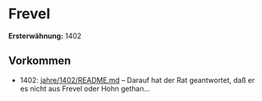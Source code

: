 # Frevel

**Ersterwähnung:** 1402

## Vorkommen
- 1402: [jahre/1402/README.md](../jahre/1402/README.md) – Darauf hat
der Rat geantwortet, daß er es nicht aus Frevel oder
Hohn gethan...
